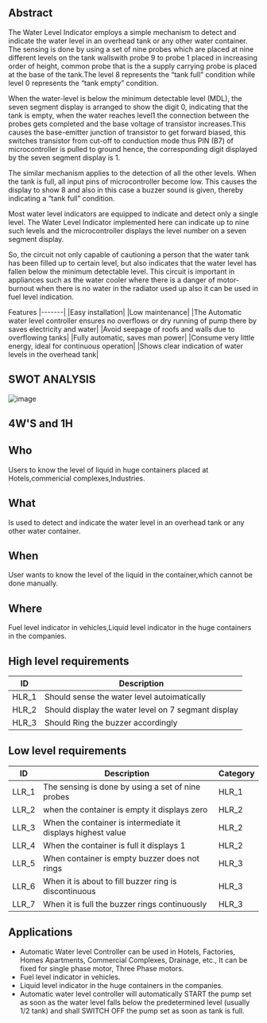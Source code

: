 ## Abstract
The Water Level Indicator employs a simple mechanism to detect and indicate the water level in an overhead tank or any other water container.
The sensing is done by using a set of nine probes which are placed at nine different levels on the tank wallswith probe 9 to probe 1 placed in increasing order of height,
common probe that is the a supply carrying probe is placed at the base of the tank.The level 8 represents the “tank full” condition while level 0 represents the “tank empty” condition.

When the water-level is below the minimum detectable level (MDL), the seven segment display is arranged to show the digit 0, indicating that the tank is empty, when the water reaches level1
the connection between the probes gets completed and the base voltage of transistor increases.This causes the base-emitter junction of transistor to get forward biased, this switches transistor from cut-off to conduction mode thus PIN (B7) of microcontroller is pulled to ground hence, the corresponding digit displayed by the seven segment display is 1.

The similar mechanism applies to the detection of all the other levels. When the tank is full, all input pins of microcontroller become low. This causes the display to show 8 and also in this case a buzzer sound is given, thereby indicating a “tank full” condition.

Most water level indicators are equipped to indicate and detect only a single level. The Water Level Indicator implemented here can indicate up to nine such levels and the microcontroller displays the level number on a seven segment display.

So, the circuit not only capable of cautioning a person that the water tank has been filled up to certain level, but also indicates that the water level has fallen below the minimum detectable level. This circuit is important in appliances such as the water cooler where there is a danger of motor-burnout when there is no water in the radiator used up also it can be used in fuel level indication.








Features
|-------|
|Easy installation|
|Low maintenance|
|The Automatic water level controller ensures no overflows or dry running of pump there by saves electricity and water|
|Avoid seepage of roofs and walls due to overflowing tanks|
|Fully automatic, saves man power|
|Consume very little energy, ideal for continuous operation|
|Shows clear indication of water levels in the overhead tank|

## SWOT ANALYSIS

![image](https://user-images.githubusercontent.com/46954351/155833495-0b6002f8-f614-4d76-b291-3c701538b393.png)



## 4W'S  and 1H

## Who
Users to know the level of liquid in huge containers placed at Hotels,commericial complexes,Industries.

## What
Is used to detect and indicate the water level in an overhead tank or any other water container.

## When
User wants to know the  level of the liquid in the container,which cannot be done manually.

## Where
Fuel level indicator in vehicles,Liquid level indicator in the huge containers in the companies.



## High level requirements

|ID|Description|
|--|----------------------|
|HLR_1|Should sense the water level autoimatically|
|HLR_2|Should display the water level on 7 segmant display|
|HLR_3|Should Ring the buzzer accordingly|

## Low level requirements
|ID|Description|Category|
|--|------------|---------|
|LLR_1|The sensing is done by using a set of nine probes|HLR_1|
|LLR_2|when the container is empty it displays zero|HLR_2|
|LLR_3|When the container is intermediate it displays highest value|HLR_2|
|LLR_4|When the container is full it displays 1|HLR_2|
|LLR_5|When container is empty buzzer does not rings|HLR_3|
|LLR_6|When it is about to fill buzzer ring is discontinuous|HLR_3|
|LLR_7|When it is full the buzzer rings continuously|HLR_3|


## Applications

* Automatic Water level Controller can be used in Hotels, Factories, Homes Apartments, Commercial Complexes, Drainage, etc., It can be fixed for single phase motor, Three Phase motors.
* Fuel level indicator in vehicles.
* Liquid level indicator in the huge containers in the companies.
* Automatic water level controller will automatically START the pump set as soon as the water level falls below the predetermined level (usually 1/2 tank) and shall SWITCH OFF the pump set as soon as tank is full.

